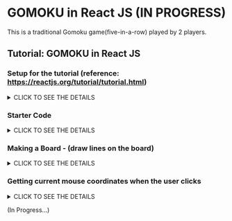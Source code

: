 # GOMOKU in React JS (IN PROGRESS)

This is a traditional Gomoku game(five-in-a-row) played by 2 players. 


## Tutorial: GOMOKU in React JS

### Setup for the tutorial (reference: https://reactjs.org/tutorial/tutorial.html)

<details><summary>CLICK TO SEE THE DETAILS</summary>
<p>
  
1. Make sure you have a recent version of Node.js installed.
2. Install Create React App to make a new project. In terminal, `npx create-react-app my-app`
3. Delete all files in the `src/` folder of the new project. (Note: Don't delete the entire src folder, just the original source files inside it).

4. `cd my-app`
5. `cd src`
6. If you are using Mac or Linux: `rm -f *` / Or, if you're on Windows: `del *`
8. Then, switch back to the project folder: `cd ..`
9. Add three files named `index.css`, `index.js`, `Game.js` in the `src/` folder.

10. Add these lines to the top of `index.js` in the `src/` folder:

```
import React from 'react';
import ReactDOM from 'react-dom';
import Game from './Game';
import './index.css';
```

11. Now if you run `npm start` in the project folder and open `http://localhost:3000` in the browser, you should see an empty gomoku field.

</p>
</details>

### Starter Code
<details><summary>CLICK TO SEE THE DETAILS</summary>
<p>

1. Add these lines to `index.js` in the `src/` folder:

```
ReactDOM.render(
  <Game />,
  document.getElementById('root')
);
```

2. Add these lines to the top of `Game.js` in the `src/` folder:

```
import React from 'react';

class Game extends React.Component {
  constructor(props) {
        super(props);
  }

  render() {
    return (
      <div className="game">
        <div className="game-board">
          <canvas id="goBoard" width="700" height="700" />
        </div>
      </div>
    );
  }
} 

export default Game;
```

3. Add these lines to the top of `index.css` in the `src/` folder:

```
body {
  font: 35px "Century Gothic", Futura, sans-serif;
  margin: 35px;
  text-align: center;
  background-color: goldenrod;
  background-image: linear-gradient(rgb(238, 250, 2),goldenrod);
}

/* gomoku board */
.game {
  display: flex;
  flex-direction: column;
  padding: 60px 0;
}

.game-board {
  margin: 0 auto;
}

/* gomoku board to play */
#goBoard {
  border: 2px solid black;
}
```
</p>
</details>

### Making a Board - (draw lines on the board)
<details><summary>CLICK TO SEE THE DETAILS</summary>
<p>

`componentDidMount()` is invoked immediately after a component is mounted (inserted into the tree). Initialization that requires DOM nodes should go here. If you need to load data from a remote endpoint, this is a good place to instantiate the network request.

(Reference: https://reactjs.org/docs/react-component.html#componentdidmount)

1. Add these lines to `Game.js` in the `src/` folder:
```
  componentDidMount() {
    this.goBoard = document.getElementById('goBoard');
    this.context = this.goBoard.getContext('2d');

    // draw multiple lines for go board
    for (let i = 0; i < 15; i++) {
      this.context.moveTo(0, 50 * i);
      this.context.lineTo(700, 50 * i);
      this.context.moveTo(50 * i, 0);
      this.context.lineTo(50 * i, 700);
    }
    this.context.stroke();
  }
```

2. Then `Game.js` structures should be like this:

```
class Game extends React.Component {
  constructor(props) {...}
  componentDidMount() {...}
  render() {...}
}
```
</p>
</details>

### Getting current mouse coordinates when the user clicks
<details><summary>CLICK TO SEE THE DETAILS</summary>
<p>

1. Add these lines to `constructor(props){...}` in `class Game extends React.Component {...}` in the `Game.js` in the `src/` folder:

```
this.init = this.init.bind(this);
this.addGo = this.addGo.bind(this);
```

2. Add these lines to `componentDidMount(){...}` in `class Game extends React.Component{...}` in the `Game.js` in the `src/` folder:

```
this.rect = {};
this.goBoardX = this.goBoard.offsetLeft;
this.goBoardY = this.goBoard.offsetTop;

this.init();
```

3. Add these lines to `class Game extends React.Component{...}` in the `Game.js` in the `src/` folder:

```
init() {
  this.goBoard.addEventListener('mousedown', this.addGo, false);
}
```

4. Add these lines to `class Game extends React.Component{...}` in the `Game.js` in the `src/` folder:

```
addGo(event){
  // calculating exact mouse coordinates
  this.rect.x = event.pageX - this.goBoardX - 1.2;
  this.rect.y = event.pageY - this.goBoardY - 2;
  console.log(this.rect.x, this.rect.y);
}
```
</p>
</details>

(In Progress...)
